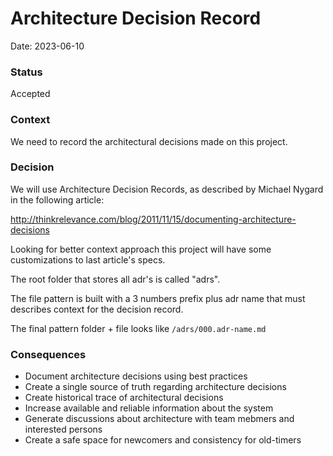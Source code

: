 # Architecture Decision Record

Date: 2023-06-10

### Status

Accepted

### Context

We need to record the architectural decisions made on this project.

### Decision

We will use Architecture Decision Records, as described by Michael Nygard in the following article:

http://thinkrelevance.com/blog/2011/11/15/documenting-architecture-decisions

Looking for better context approach this project will have some customizations to last article's specs.

The root folder that stores all adr's is called "adrs".

The file pattern is built with a 3 numbers prefix plus adr name that must describes context for the decision record.

The final pattern folder + file looks like `/adrs/000.adr-name.md`

### Consequences

- Document architecture decisions using best practices
- Create a single source of truth regarding architecture decisions
- Create historical trace of architectural decisions
- Increase available and reliable information about the system
- Generate discussions about architecture with team mebmers and interested persons
- Create a safe space for newcomers and consistency for old-timers
